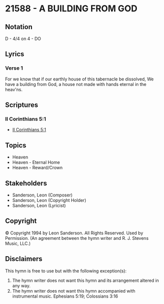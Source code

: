 # 21588 - A BUILDING FROM GOD

## Notation

D - 4/4 on 4 - DO

## Lyrics

### Verse 1

For we know that if our earthly house of this tabernacle be dissolved, We have a building from God, a house not made with hands eternal in the heav'ns.


## Scriptures

### II Corinthians 5:1

- [II Corinthians 5:1](https://www.biblegateway.com/passage/?search=II%20Corinthians%205%3A1)


## Topics

- Heaven
- Heaven - Eternal Home
- Heaven - Reward/Crown

## Stakeholders

- Sanderson, Leon (Composer)
- Sanderson, Leon (Copyright Holder)
- Sanderson, Leon (Lyricist)

## Copyright

© Copyright 1994 by Leon Sanderson. All Rights Reserved. Used by Permission.
(An agreement between the hymn writer and R. J. Stevens Music, LLC.)

## Disclaimers

This hymn is free to use but with the following exception(s):
1. The hymn writer does not want this hymn and its arrangement altered in any way.
2. The hymn writer does not want this hymn accompanied with instrumental music.
Ephesians 5:19; Colossians 3:16

